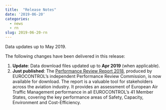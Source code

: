 ```yaml
---
title:  "Release Notes"
date: '2019-06-20'
categories:
  - news
  - rn
slug: 2019-06-20-rn
---
```


Data updates up to May 2019.

The following changes have been delivered in this release:

1. **Update**: Data download files updated up to **Apr 2019** (when applicable).
1. **Just published**: The [Performance Review Report 2018][prr2018fin], produced by EUROCONTROL’s independent Performance Review Commission, is now available for download. The report is a valuable tool for stakeholders across the aviation industry. It provides an assessment of European Air Traffic Management performance in all EUROCONTROL’s 41 Member States, covering the key performance areas of Safety, Capacity, Environment and Cost-Efficiency.

<!--more-->






[prr2018fin]: https://eurocontrol.int/publications/performance-review-report-prr-2018 "PRR 2018"